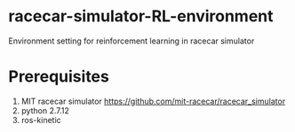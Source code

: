 # racecar-simulator-RL-environment
Environment setting for reinforcement learning in racecar simulator

# Prerequisites
1) MIT racecar simulator
https://github.com/mit-racecar/racecar_simulator
2) python 2.7.12
3) ros-kinetic
